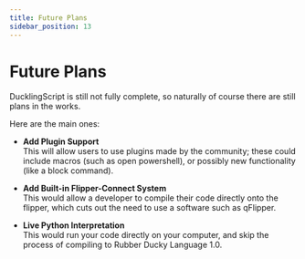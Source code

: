 ```yaml
---
title: Future Plans
sidebar_position: 13
---
```


# Future Plans
DucklingScript is still not fully complete, so naturally of course there are still plans in the works.

Here are the main ones:
- **Add Plugin Support**\
This will allow users to use plugins made by the community; these could include macros (such as open powershell), or possibly new functionality (like a block command).

- **Add Built-in Flipper-Connect System**\
This would allow a developer to compile their code directly onto the flipper, which cuts out the need to use a software such as qFlipper.

- **Live Python Interpretation**\
This would run your code directly on your computer, and skip the process of compiling to Rubber Ducky Language 1.0.